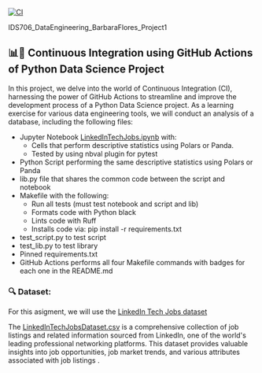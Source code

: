 [![CI](https://github.com/nogibjj/IDS706_DataEngineering_BarbaraFlores_Project1/actions/workflows/cicd.yml/badge.svg)](https://github.com/nogibjj/IDS706_DataEngineering_BarbaraFlores_Project1/actions/workflows/cicd.yml)

IDS706_DataEngineering_BarbaraFlores_Project1
## 📊🤖 Continuous Integration using GitHub Actions of Python Data Science Project

In this project, we delve into the world of Continuous Integration (CI), harnessing the power of GitHub Actions to streamline and improve the development process of a Python Data Science project. 
As a learning exercise for various data engineering tools, we will conduct an analysis of a database, including the following files:

- Jupyter Notebook [LinkedInTechJobs.ipynb](https://github.com/nogibjj/IDS706_DataEngineering_BarbaraFlores_Project1/blob/main/LinkedInTechJobs.ipynb) with:
  - Cells that perform descriptive statistics using Polars or Panda.
  - Tested by using nbval plugin for pytest
- Python Script performing the same descriptive statistics using Polars or Panda
- lib.py file that shares the common code between the script and notebook
- Makefile with the following:
  - Run all tests (must test notebook and script and lib)
  - Formats code with Python black
  - Lints code with Ruff
  - Installs code via:  pip install -r requirements.txt
- test_script.py to test script
- test_lib.py to test library
- Pinned requirements.txt
- GitHub Actions performs all four Makefile commands with badges for each one in the README.md

### 🔍 Dataset: 
For this asigment, we will use the [LinkedIn Tech Jobs dataset](https://www.kaggle.com/datasets/joebeachcapital/linkedin-jobs?resource=download&select=final_data.csv) 

The [LinkedInTechJobsDataset.csv](LinkedInTechJobsDataset.csv) is a comprehensive collection of job listings and related information sourced from LinkedIn, one of the world's leading professional networking platforms. This dataset provides valuable insights into job opportunities, job market trends, and various attributes associated with job listings .
